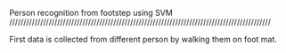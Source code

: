 Person recognition from footstep using SVM
/////////////////////////////////////////////////////////////////////////////////////////////


First data is collected from different person by walking them on foot mat.
